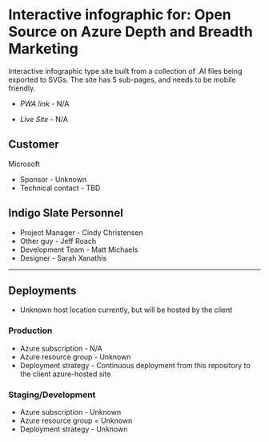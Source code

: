 # Interactive infographic for: Open Source on Azure Depth and Breadth Marketing
Interactive infographic type site built from a collection of .AI files being exported to SVGs.  The site has 5 sub-pages, and needs to be mobile friendly.

* *PWA link* - N/A

* *Live Site* - N/A

## Customer
Microsoft
* Sponsor - Unknown
* Technical contact - TBD

## Indigo Slate Personnel
* Project Manager - Cindy Christensen
* Other guy - Jeff Roach
* Development Team - Matt Michaels
* Designer - Sarah Xanathis

---

## Deployments
* Unknown host location currently, but will be hosted by the client

### Production
* Azure subscription - N/A
* Azure resource group - Unknown
* Deployment strategy - Continuous deployment from this repository to the client azure-hosted site

### Staging/Development
* Azure subscription - Unknown
* Azure resource group = Unknown
* Deployment strategy - Unknown
